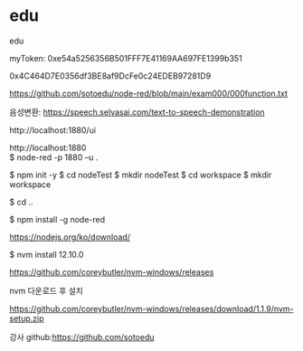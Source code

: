 # edu
edu

 myToken:   0xe54a5256356B501FFF7E41169AA697FE1399b351
 
 0x4C464D7E0356df3BE8af9DcFe0c24EDEB97281D9
 
 
 
 https://github.com/sotoedu/node-red/blob/main/exam000/000function.txt
 
음성변환: https://speech.selvasai.com/text-to-speech-demonstration 
 
 http://localhost:1880/ui
 
 http://localhost:1880   
$ node-red -p 1880 –u  .      

$ npm init -y
$ cd nodeTest
$ mkdir nodeTest
$ cd workspace
$ mkdir workspace

$ cd ..

$ npm install -g node-red   

https://nodejs.org/ko/download/

 $ nvm install 12.10.0


https://github.com/coreybutler/nvm-windows/releases


nvm 다운로드 후 설치

https://github.com/coreybutler/nvm-windows/releases/download/1.1.9/nvm-setup.zip

강사 github:https://github.com/sotoedu
